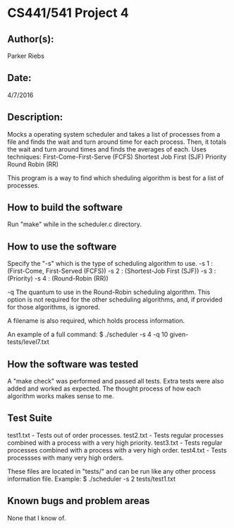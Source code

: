 # CS441/541 Project 4

## Author(s):

Parker Riebs


## Date:

4/7/2016

## Description:

Mocks a operating system scheduler and takes a list of processes
from a file and finds the wait and turn around time for each
process. Then, it totals the wait and turn around times and finds the
averages of each.
Uses techniques:
First-Come-First-Serve (FCFS)
Shortest Job First (SJF)
Priority
Round Robin (RR)

This program is a way to find which sheduling algorithm is best for
a list of processes.

## How to build the software

Run "make" while in the scheduler.c directory.

## How to use the software

Specify the "-s" which is the type of scheduling algorithm to use.
-s 1 : (First-Come, First-Served (FCFS))
-s 2 : (Shortest-Job First (SJF))
-s 3 : (Priority)
-s 4 : (Round-Robin (RR))

-q
The quantum to use in the Round-Robin scheduling algorithm. This option is 
not required for the other scheduling algorithms, and, if provided for those 
algorithms, is ignored.

A filename is also required, which holds process information.

An example of a full command:
$ ./scheduler -s 4 -q 10 given-tests/level7.txt

## How the software was tested

A "make check" was performed and passed all tests. Extra tests were also 
added and worked as expected. The thought process of how each algorithm works
makes sense to me.

## Test Suite

test1.txt - Tests out of order processes.
test2.txt - Tests regular processes combined with a process with a very 
			high priority.
test3.txt - Tests regular processes combined with a process with a very 
			high order.
test4.txt - Tests processses with many very high orders.

These files are located in "tests/" and can be run like any other process
information file.
Example: 
$ ./scheduler -s 2 tests/test1.txt

## Known bugs and problem areas

None that I know of.
